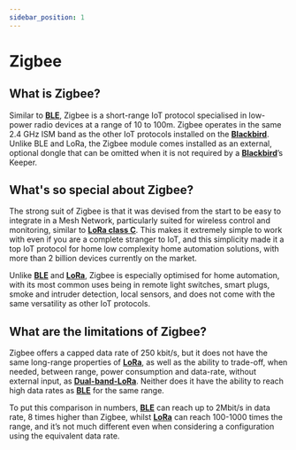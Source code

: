 ```yaml
---
sidebar_position: 1
---
```


# Zigbee

## What is Zigbee?
Similar to **[BLE](docs/Chirp-Wiki/IoT-Protocols/BLE/BLE-intro.md)**, Zigbee is a short-range IoT protocol specialised in low-power radio devices at a range of 10 to 100m. Zigbee operates in the same 2.4 GHz ISM band as the other IoT protocols installed on the **[Blackbird](docs/Chirp-Wiki/Hardware/Blackbird.md)**. Unlike BLE and LoRa, the Zigbee module comes installed as an external, optional dongle that can be omitted when it is not required by a **[Blackbird](docs/Chirp-Wiki/Hardware/Blackbird.md)**’s Keeper.

## What's so special about Zigbee?

The strong suit of Zigbee is that it was devised from the start to be easy to integrate in a Mesh Network, particularly suited for wireless control and monitoring, similar to **[LoRa class C](docs/Chirp-Wiki/IoT-Protocols/LoRa/LoRa-classes-B-and-C.md)**. This makes it extremely simple to work with even if you are a complete stranger to IoT, and this simplicity made it a top IoT protocol for home low complexity home automation solutions, with more than 2 billion devices currently on the market.

Unlike **[BLE](docs/Chirp-Wiki/IoT-Protocols/BLE/BLE-intro.md)** 
and **[LoRa](docs/Chirp-Wiki/IoT-Protocols/LoRa/LoRa-intro.md)**, Zigbee is especially optimised for home automation, with its most common uses being in remote light switches, smart plugs, smoke and intruder detection, local sensors, and does not come with the same versatility as other IoT protocols. 

## What are the limitations of Zigbee?

Zigbee offers a capped data rate of 250 kbit/s, but it does not have the same long-range properties of **[LoRa]( docs/Chirp-Wiki/IoT-Protocols/LoRa/LoRa-intro.md)**, as well as the ability to trade-off, when needed, between range, power consumption and data-rate, without external input, as **[Dual-band-LoRa](docs/Chirp-Wiki/IoT-Protocols/LoRa/Dual-band-LoRa.md)**. Neither does it have the ability to reach high data rates as **[BLE](docs/Chirp-Wiki/IoT-Protocols/BLE/BLE-intro.md)** for the same range. 

To put this comparison in numbers, **[BLE](docs/Chirp-Wiki/IoT-Protocols/BLE/BLE-intro.md)** can reach up to 2Mbit/s in data rate, 8 times higher than Zigbee, whilst **[LoRa](docs/Chirp-Wiki/IoT-Protocols/LoRa/LoRa-intro.md)** can reach 100-1000 times the range, and it’s not much different even when considering a configuration using the equivalent data rate. 
